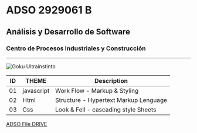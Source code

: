 # ADSO 2929061 B 

## Análisis y Desarrollo de Software 

### Centro de Procesos Industriales y Construcción 

___

![Goku Ultrainstinto](https://tinyurl.com/4jkd6vkv)

| ID | THEME      | Description                             | 
|-   |---         |---                                      |
|01  | javascript |Work Flow - Markup & Styling             |
|02  | Html       |Structure - Hypertext Markup Lenguage    |
|03  | Css        |Look & Fell - cascading style Sheets     |

[ADSO File DRIVE](https://tinyurl.com/wnkk334u)

